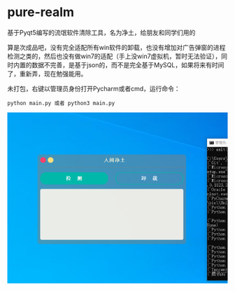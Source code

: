 # pure-realm
基于Pyqt5编写的流氓软件清除工具，名为净土，给朋友和同学们用的

算是次成品吧，没有完全适配所有win软件的卸载，也没有增加对广告弹窗的进程检测之类的，然后也没有做win7的适配（手上没win7虚拟机，暂时无法验证），同时内置的数据不完善，是基于json的，而不是完全基于MySQL，如果将来有时间了，重新弄，现在勉强能用。

未打包，右键以管理员身份打开Pycharm或者cmd，运行命令：

```
python main.py 或者 python3 main.py
```



![image-20230606182014937](https://github.com/ITchujian/pure-realm/blob/master/images/image-20230606182014937.png)
